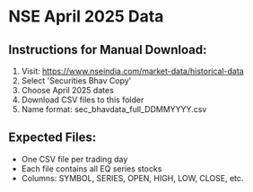# NSE April 2025 Data

## Instructions for Manual Download:

1. Visit: https://www.nseindia.com/market-data/historical-data
2. Select 'Securities Bhav Copy'
3. Choose April 2025 dates
4. Download CSV files to this folder
5. Name format: sec_bhavdata_full_DDMMYYYY.csv

## Expected Files:
- One CSV file per trading day
- Each file contains all EQ series stocks
- Columns: SYMBOL, SERIES, OPEN, HIGH, LOW, CLOSE, etc.
